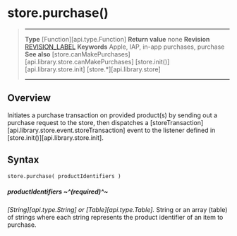 
# store.purchase()

> --------------------- ------------------------------------------------------------------------------------------
> __Type__              [Function][api.type.Function]
> __Return value__      none
> __Revision__          [REVISION_LABEL](REVISION_URL)
> __Keywords__          Apple, IAP, in-app purchases, purchase
> __See also__          [store.canMakePurchases][api.library.store.canMakePurchases]
>						[store.init()][api.library.store.init]
>						[store.*][api.library.store]
> --------------------- ------------------------------------------------------------------------------------------


## Overview

Initiates a purchase transaction on provided product(s) by sending out a purchase request to the store, then dispatches a [storeTransaction][api.library.store.event.storeTransaction] event to the listener defined in [store.init()][api.library.store.init].


## Syntax

	store.purchase( productIdentifiers )

##### productIdentifiers ~^(required)^~
_[String][api.type.String] or [Table][api.type.Table]._ String or an array (table) of strings where each string represents the product identifier of an item to purchase.
